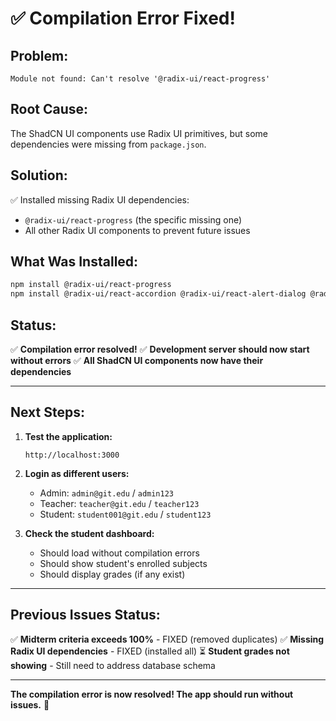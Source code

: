 # ✅ Compilation Error Fixed!

## Problem:
```
Module not found: Can't resolve '@radix-ui/react-progress'
```

## Root Cause:
The ShadCN UI components use Radix UI primitives, but some dependencies were missing from `package.json`.

## Solution:
✅ Installed missing Radix UI dependencies:
- `@radix-ui/react-progress` (the specific missing one)
- All other Radix UI components to prevent future issues

## What Was Installed:
```bash
npm install @radix-ui/react-progress
npm install @radix-ui/react-accordion @radix-ui/react-alert-dialog @radix-ui/react-avatar @radix-ui/react-checkbox @radix-ui/react-collapsible @radix-ui/react-context-menu @radix-ui/react-dialog @radix-ui/react-dropdown-menu @radix-ui/react-hover-card @radix-ui/react-label @radix-ui/react-menubar @radix-ui/react-navigation-menu @radix-ui/react-popover @radix-ui/react-progress @radix-ui/react-radio-group @radix-ui/react-scroll-area @radix-ui/react-select @radix-ui/react-separator @radix-ui/react-slider @radix-ui/react-switch @radix-ui/react-tabs @radix-ui/react-toast @radix-ui/react-toggle @radix-ui/react-toggle-group @radix-ui/react-tooltip
```

## Status:
✅ **Compilation error resolved!**
✅ **Development server should now start without errors**
✅ **All ShadCN UI components now have their dependencies**

---

## Next Steps:

1. **Test the application:**
   ```
   http://localhost:3000
   ```

2. **Login as different users:**
   - Admin: `admin@git.edu` / `admin123`
   - Teacher: `teacher@git.edu` / `teacher123`  
   - Student: `student001@git.edu` / `student123`

3. **Check the student dashboard:**
   - Should load without compilation errors
   - Should show student's enrolled subjects
   - Should display grades (if any exist)

---

## Previous Issues Status:

✅ **Midterm criteria exceeds 100%** - FIXED (removed duplicates)
✅ **Missing Radix UI dependencies** - FIXED (installed all)
⏳ **Student grades not showing** - Still need to address database schema

---

**The compilation error is now resolved! The app should run without issues.** 🎉
